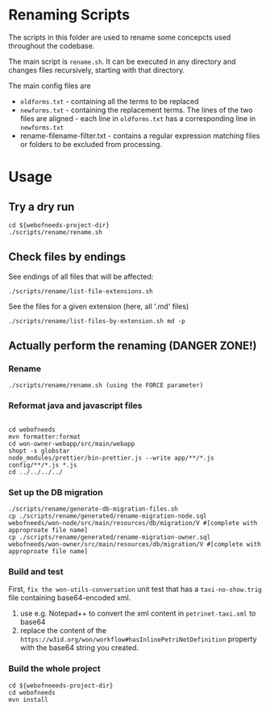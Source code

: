 # Renaming Scripts
The scripts in this folder are used to rename some concepcts used throughout the codebase.

The main script is `rename.sh`. It can be executed in any directory and changes files recursively, starting with that directory.

The main config files are 
* `oldforms.txt` - containing all the terms to be replaced
* `newforms.txt` - containing the replacement terms. 
The lines of the two files are aligned - each line in `oldforms.txt` has a corresponding line in `newforms.txt`
* rename-filename-filter.txt - contains a regular expression matching files or folders to be excluded from processing.


# Usage
## Try a dry run

```
cd ${webofneeds-project-dir}
./scripts/rename/rename.sh
```
## Check files by endings

See endings of all files that will be affected:
```
./scripts/rename/list-file-extensions.sh
```

See the files for a given extension (here, all '.md' files)
```
./scripts/rename/list-files-by-extension.sh md -p
```

## Actually perform the renaming (DANGER ZONE!)

### Rename
```
./scripts/rename/rename.sh (using the FORCE parameter)
```

### Reformat java and javascript files
```

cd webofneeds
mvn formatter:format
cd won-owner-webapp/src/main/webapp
shopt -s globstar
node_modules/prettier/bin-prettier.js --write app/**/*.js config/**/*.js *.js 
cd ../../../../

```

### Set up the DB migration
```
./scripts/rename/generate-db-migration-files.sh
cp ./scripts/rename/generated/rename-migration-node.sql webofneeds/won-node/src/main/resources/db/migration/V #[complete with approproate file name]
cp ./scripts/rename/generated/rename-migration-owner.sql webofneeds/won-owner/src/main/resources/db/migration/V #[complete with approproate file name]
```

### Build and test
First, `fix the won-utils-conversation` unit test that has a `taxi-no-show.trig` file containing base64-encoded xml. 
1. use e.g. Notepad++ to convert the xml content in `petrinet-taxi.xml` to base64
2. replace the content of the `https://w3id.org/won/workflow#hasInlinePetriNetDefinition` property with the base64 string you created.

### Build the whole project
```
cd ${webofneeeds-project-dir}
cd webofneeds
mvn install
```
